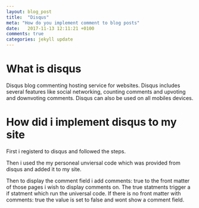 ```yaml
---
layout: blog_post
title:  "Disqus"
meta: "How do you implement comment to blog posts"
date:   2017-11-13 12:11:21 +0100
comments: true 
categories: jekyll update
---
```

# What is disqus
Disqus blog commenting hosting service for websites. Disqus includes several features like social networking, counting comments and upvoting and downvoting comments. Disqus can also be used on all mobiles devices. 

# How did i implement disqus to my site
First i registerd to disqus and followed the steps. 

Then i used the my personeal unviersal code which was provided from disqus and added it to my site.

Then to display the comment field i add comments: true to the front matter of those pages i wish to display comments on. The true statments trigger a if statment which run the universal code. If there is no front matter with comments: true the value is set to false and wont show a comment field.